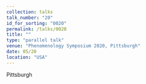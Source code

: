 ```yaml
---
collection: talks
talk_number: "20"
id_for_sorting: "0020"
permalink: /talks/0020
title: "" 
type: "parallel talk"
venue: "Phenomenology Symposium 2020, Pittsburgh"
date: 05/20
location: "USA"
---
```


Pittsburgh
